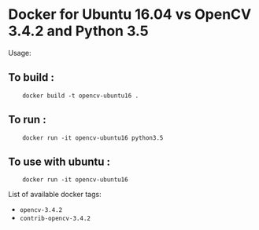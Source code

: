 # Docker for Ubuntu 16.04 vs OpenCV 3.4.2 and Python 3.5

Usage:
## To build : 
```script
    docker build -t opencv-ubuntu16 .
```
## To run :
```script
    docker run -it opencv-ubuntu16 python3.5
````
## To use with ubuntu :
```script
    docker run -it opencv-ubuntu16
```

List of available docker tags:
- `opencv-3.4.2`
- `contrib-opencv-3.4.2`
